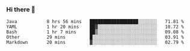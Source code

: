 ### Hi there 👋

<!--
**urzz/urzz** is a ✨ _special_ ✨ repository because its `README.md` (this file) appears on your GitHub profile.

Here are some ideas to get you started:

- 🔭 I’m currently working on ...
- 🌱 I’m currently learning ...
- 👯 I’m looking to collaborate on ...
- 🤔 I’m looking for help with ...
- 💬 Ask me about ...
- 📫 How to reach me: ...
- 😄 Pronouns: ...
- ⚡ Fun fact: ...
-->

<!--START_SECTION:waka-->

```text
Java           8 hrs 56 mins   ██████████████████░░░░░░░   71.81 %
YAML           1 hr 20 mins    ██▓░░░░░░░░░░░░░░░░░░░░░░   10.72 %
Bash           1 hr 7 mins     ██▒░░░░░░░░░░░░░░░░░░░░░░   09.08 %
Other          29 mins         █░░░░░░░░░░░░░░░░░░░░░░░░   03.91 %
Markdown       20 mins         ▓░░░░░░░░░░░░░░░░░░░░░░░░   02.79 %
```

<!--END_SECTION:waka-->

